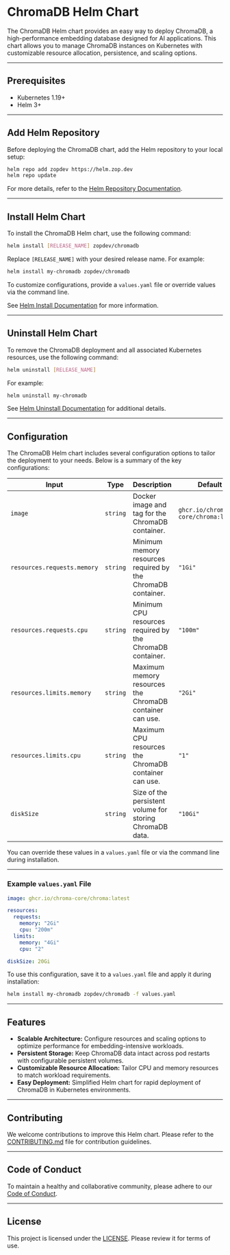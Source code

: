 # ChromaDB Helm Chart

The ChromaDB Helm chart provides an easy way to deploy ChromaDB, a high-performance embedding database designed for AI applications. This chart allows you to manage ChromaDB instances on Kubernetes with customizable resource allocation, persistence, and scaling options.

---

## Prerequisites

- Kubernetes 1.19+  
- Helm 3+

---

## Add Helm Repository

Before deploying the ChromaDB chart, add the Helm repository to your local setup:

```bash
helm repo add zopdev https://helm.zop.dev
helm repo update
```

For more details, refer to the [Helm Repository Documentation](https://helm.sh/docs/helm/helm_repo/).

---

## Install Helm Chart

To install the ChromaDB Helm chart, use the following command:

```bash
helm install [RELEASE_NAME] zopdev/chromadb
```

Replace `[RELEASE_NAME]` with your desired release name. For example:

```bash
helm install my-chromadb zopdev/chromadb
```

To customize configurations, provide a `values.yaml` file or override values via the command line.

See [Helm Install Documentation](https://helm.sh/docs/helm/helm_install/) for more information.

---

## Uninstall Helm Chart

To remove the ChromaDB deployment and all associated Kubernetes resources, use the following command:

```bash
helm uninstall [RELEASE_NAME]
```

For example:

```bash
helm uninstall my-chromadb
```

See [Helm Uninstall Documentation](https://helm.sh/docs/helm/helm_uninstall/) for additional details.

---

## Configuration

The ChromaDB Helm chart includes several configuration options to tailor the deployment to your needs. Below is a summary of the key configurations:

| **Input**               | **Type**  | **Description**                                                                                | **Default**           |
|--------------------------|-----------|------------------------------------------------------------------------------------------------|-----------------------|
| `image`                  | `string`  | Docker image and tag for the ChromaDB container.                                               | `ghcr.io/chroma-core/chroma:latest` |
| `resources.requests.memory` | `string` | Minimum memory resources required by the ChromaDB container.                                   | `"1Gi"`              |
| `resources.requests.cpu` | `string` | Minimum CPU resources required by the ChromaDB container.                                      | `"100m"`             |
| `resources.limits.memory` | `string` | Maximum memory resources the ChromaDB container can use.                                       | `"2Gi"`              |
| `resources.limits.cpu`   | `string`  | Maximum CPU resources the ChromaDB container can use.                                          | `"1"`                |
| `diskSize`               | `string`  | Size of the persistent volume for storing ChromaDB data.                                       | `"10Gi"`             |

You can override these values in a `values.yaml` file or via the command line during installation.

---

### Example `values.yaml` File

```yaml
image: ghcr.io/chroma-core/chroma:latest

resources:
  requests:
    memory: "2Gi"
    cpu: "200m"
  limits:
    memory: "4Gi"
    cpu: "2"

diskSize: 20Gi
```

To use this configuration, save it to a `values.yaml` file and apply it during installation:

```bash
helm install my-chromadb zopdev/chromadb -f values.yaml
```

---

## Features

- **Scalable Architecture:** Configure resources and scaling options to optimize performance for embedding-intensive workloads.
- **Persistent Storage:** Keep ChromaDB data intact across pod restarts with configurable persistent volumes.
- **Customizable Resource Allocation:** Tailor CPU and memory resources to match workload requirements.
- **Easy Deployment:** Simplified Helm chart for rapid deployment of ChromaDB in Kubernetes environments.

---

## Contributing

We welcome contributions to improve this Helm chart. Please refer to the [CONTRIBUTING.md](../CONTRIBUTING.md) file for contribution guidelines.

---

## Code of Conduct

To maintain a healthy and collaborative community, please adhere to our [Code of Conduct](../CODE_OF_CONDUCT.md).

---

## License

This project is licensed under the [LICENSE](../LICENSE). Please review it for terms of use.